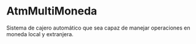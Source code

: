 # AtmMultiMoneda
Sistema de cajero automático que sea capaz de manejar operaciones en moneda local y extranjera.
